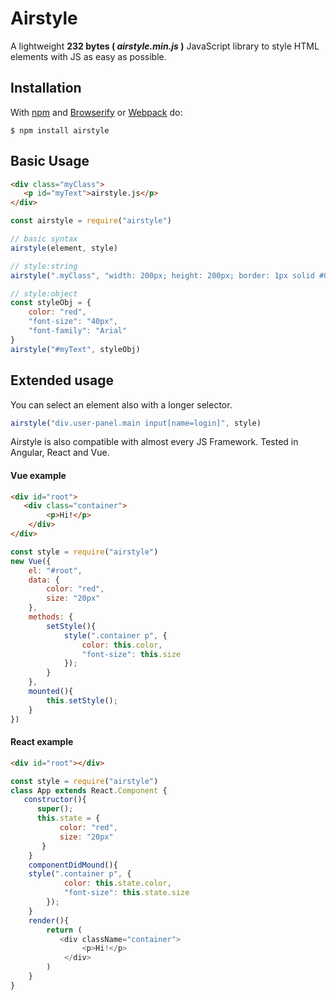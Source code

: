 # Airstyle

A lightweight **232 bytes ( _airstyle.min.js_ )** JavaScript library to style HTML elements with JS as easy as possible. 

## Installation

With [npm](https://www.npmjs.com/) and [Browserify](https://github.com/browserify/browserify) or [Webpack](https://github.com/webpack/webpack) do:

```
$ npm install airstyle
```
<!--
Alternatively install it via [unpkg](https://unpkg.com/#/)
```html
<script src="https://unpkg.com/airstyle"></script>
```
-->

## Basic Usage

```html
<div class="myClass">
   <p id="myText">airstyle.js</p>
</div>
```

```javascript
const airstyle = require("airstyle")

// basic syntax
airstyle(element, style)

// style:string
airstyle(".myClass", "width: 200px; height: 200px; border: 1px solid #000000")

// style:object
const styleObj = {
    color: "red",
    "font-size": "40px",
    "font-family": "Arial"
}
airstyle("#myText", styleObj)
```

## Extended usage

You can select an element also with a longer selector. 
```javascript
airstyle("div.user-panel.main input[name=login]", style)
```

Airstyle is also compatible with almost every JS Framework. Tested in Angular, React and Vue.


#### Vue example
```html
<div id="root">
   <div class="container">
    	<p>Hi!</p>
    </div>
</div>
```
```javascript
const style = require("airstyle")
new Vue({
    el: "#root",
    data: {
    	color: "red",
        size: "20px"
    },
    methods: {
    	setStyle(){
            style(".container p", {
            	color: this.color,
                "font-size": this.size
            });
        }
    },
    mounted(){
    	this.setStyle();
    }
})
```

#### React example
```html
<div id="root"></div>
```
```javascript
const style = require("airstyle")
class App extends React.Component {
   constructor(){
      super();
      this.state = {
           color: "red",
           size: "20px"
       }
    }
    componentDidMound(){
   	style(".container p", {
            color: this.state.color,
            "font-size": this.state.size
        });
    }
    render(){
    	return (
       	   <div className="container">
            	<p>Hi!</p>
            </div>
        )
    }
}
```

